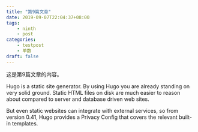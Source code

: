 ```yaml
---
title: "第9篇文章"
date: 2019-09-07T22:04:37+08:00
tags:
    - ninth
    - post
categories:
    - testpost
    - 单数
draft: false
---
```


这是第9篇文章的内容。

Hugo is a static site generator. By using Hugo you are already standing on very solid ground. Static HTML files on disk are much easier to reason about compared to server and database driven web sites.

But even static websites can integrate with external services, so from version 0.41, Hugo provides a Privacy Config that covers the relevant built-in templates.